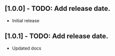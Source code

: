## [1.0.0] - TODO: Add release date.

* Initial release

## [1.0.1] - TODO: Add release date.

* Updated docs

